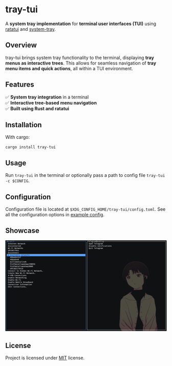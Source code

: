 # tray-tui

A **system tray implementation** for **terminal user interfaces (TUI)** using [ratatui](https://github.com/ratatui) and [system-tray](https://github.com/jakestanger/system-tray).

## **Overview**

tray-tui brings system tray functionality to the terminal, displaying **tray menus as interactive trees**. This allows for seamless navigation of **tray menu items and quick actions**, all within a TUI environment.

## **Features**

✅ **System tray integration** in a terminal  
✅ **Interactive tree-based menu navigation**  
✅ **Built using Rust and ratatui**

## **Installation**

With cargo:

```
cargo install tray-tui
```

## **Usage**

Run `tray-tui` in the terminal or optionally pass a path to config file `tray-tui -c $CONFIG`.

## **Configuration**

Configuration file is located at `$XDG_CONFIG_HOME/tray-tui/config.toml`.
See all the configuration options in [example config](./config_example.toml).

## Showcase

![](images/1.png)

## **License**

Project is licensed under [MIT](./LICENSE) license.
